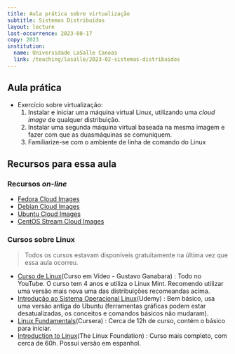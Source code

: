 ```yaml
---
title: Aula prática sobre virtualização
subtitle: Sistemas Distribuídos
layout: lecture
last-occurrence: 2023-08-17
copy: 2023
institution:
  name: Universidade LaSalle Canoas
  link: /teaching/lasalle/2023-02-sistemas-distribuidos
---
```


## Aula prática

* Exercício sobre virtualização:
  1. Instalar e iniciar uma máquina virtual Linux, utilizando uma *cloud image* de qualquer distribuição.
  2. Instalar uma segunda máquina virtual baseada na mesma imagem e fazer com que as duasmáquinas se comuniquem.
  3. Familiarize-se com o ambiente de linha de comando do Linux


## Recursos para essa aula

### Recursos _on-line_

* [Fedora Cloud Images](https://alt.fedoraproject.org/cloud/)
* [Debian Cloud Images](https://cloud.debian.org/images/cloud/)
* [Ubuntu Cloud Images](https://cloud-images.ubuntu.com/)
* [CentOS Stream Cloud Images](https://cloud.centos.org/centos/)


### Cursos sobre Linux

> Todos os cursos estavam disponíveis gratuitamente na última vez que essa aula ocorreu.

* [Curso de Linux](https://www.youtube.com/watch?v=6nN2EglOqCM&list=PLHz_AreHm4dlIXleu20uwPWFOSswqLYbV)(Curso em Vídeo - Gustavo Ganabara)
    : Todo no YouTube. O curso tem 4 anos e utiliza o Linux Mint. Recomendo utilizar uma versão mais nova uma das distribuições recomeandas acima.
* [Introdução ao Sistema Operacional Linux](https://www.udemy.com/course/linux-ubuntu/?ranMID=39197&ranEAID=jcbhycaPfR0&ranSiteID=jcbhycaPfR0-lIL7JEaP1A_JEAv6uGt7Cw&utm_source=aff-campaign&utm_medium=udemyads&LSNPUBID=jcbhycaPfR0)(Udemy)
    : Bem básico, usa uma versão antiga do Ubuntu (ferramentas gráficas podem estar desatualizadas, os conceitos e comandos básicos não mudaram).
* [Linux Fundamentals](https://www.coursera.org/learn/linux-fundamentals)(Cursera)
    : Cerca de 12h de curso, contém o básico para iniciar.
* [Introduction to Linux](https://training.linuxfoundation.org/training/introduction-to-linux/)(The Linux Foundation)
    : Curso mais completo, com cerca de 60h. Possui versão em espanhol.

